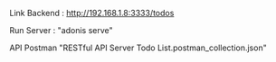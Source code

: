 Link Backend : http://192.168.1.8:3333/todos 

Run Server : "adonis serve"

API Postman "RESTful API Server Todo List.postman_collection.json" 

